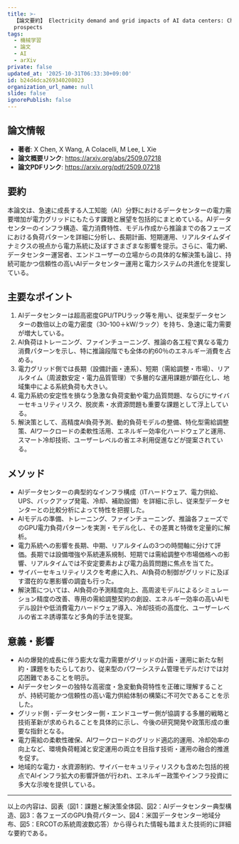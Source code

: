 ```yaml
---
title: >-
  【論文要約】 Electricity demand and grid impacts of AI data centers: Challenges and
  prospects
tags:
  - 機械学習
  - 論文
  - AI
  - arXiv
private: false
updated_at: '2025-10-31T06:33:30+09:00'
id: b24d4dca269340208023
organization_url_name: null
slide: false
ignorePublish: false
---
```


## 論文情報

- **著者**: X Chen, X Wang, A Colacelli, M Lee, L Xie
- **論文概要リンク**: https://arxiv.org/abs/2509.07218
- **論文PDFリンク**: https://arxiv.org/pdf/2509.07218

## 要約

本論文は、急速に成長する人工知能（AI）分野におけるデータセンターの電力需要増加が電力グリッドにもたらす課題と展望を包括的にまとめている。AIデータセンターのインフラ構造、電力消費特性、モデル作成から推論までの各フェーズにおける負荷パターンを詳細に分析し、長期計画、短期運用、リアルタイムダイナミクスの視点から電力系統に及ぼすさまざまな影響を提示。さらに、電力網、データセンター運営者、エンドユーザーの立場からの具体的な解決策も論じ、持続可能かつ信頼性の高いAIデータセンター運用と電力システムの共進化を提案している。

## 主要なポイント

1. AIデータセンターは超高密度GPU/TPUラック等を用い、従来型データセンターの数倍以上の電力密度（30-100＋kW/ラック）を持ち、急速に電力需要が増大している。
2. AI負荷はトレーニング、ファインチューニング、推論の各工程で異なる電力消費パターンを示し、特に推論段階でも全体の約60％のエネルギー消費を占める。
3. 電力グリッド側では長期（設備計画・連系）、短期（需給調整・市場）、リアルタイム（周波数安定・電力品質管理）で多層的な運用課題が顕在化し、地域集中による系統負荷も大きい。
4. 電力系統の安定性を損なう急激な負荷変動や電力品質問題、ならびにサイバーセキュリティリスク、脱炭素・水資源問題も重要な課題として浮上している。
5. 解決策として、高精度AI負荷予測、動的負荷モデルの整備、特化型需給調整策、AIワークロードの柔軟性活用、エネルギー効率化ハードウェアと運用、スマート冷却技術、ユーザーレベルの省エネ利用促進などが提案されている。


## メソッド

- AIデータセンターの典型的なインフラ構成（ITハードウェア、電力供給、UPS、バックアップ発電、冷却、補助設備）を詳細に示し、従来型データセンターとの比較分析によって特性を把握した。
- AIモデルの準備、トレーニング、ファインチューニング、推論各フェーズでのGPU電力負荷パターンを実測・モデル化し、その差異と特徴を定量的に解析。
- 電力系統への影響を長期、中期、リアルタイムの3つの時間軸に分けて評価。長期では設備増強や系統連系規制、短期では需給調整や市場価格への影響、リアルタイムでは不安定要素および電力品質問題に焦点を当てた。
- サイバーセキュリティリスクを考慮に入れ、AI負荷の制御がグリッドに及ぼす潜在的な悪影響の調査も行った。
- 解決策については、AI負荷の予測精度向上、高周波モデルによるシミュレーション精度の改善、専用の需給調整契約の創設、エネルギー効率の高いAIモデル設計や低消費電力ハードウェア導入、冷却技術の高度化、ユーザーレベルの省エネ誘導策など多角的手法を提案。

## 意義・影響

- AIの爆発的成長に伴う膨大な電力需要がグリッドの計画・運用に新たな制約・課題をもたらしており、従来型のパワーシステム管理モデルだけでは対応困難であることを明示。
- AIデータセンターの独特な高密度・急変動負荷特性を正確に理解することが、持続可能かつ信頼性の高い電力供給体制の構築に不可欠であることを示した。
- グリッド側・データセンター側・エンドユーザー側が協調する多層的戦略と技術革新が求められることを具体的に示し、今後の研究開発や政策形成の重要な指針となる。
- 電力需給の柔軟性確保、AIワークロードのグリッド適応的運用、冷却効率の向上など、環境負荷軽減と安定運用の両立を目指す技術・運用の融合的推進を促す。
- 地域的な電力・水資源制約、サイバーセキュリティリスクも含めた包括的視点でAIインフラ拡大の影響評価が行われ、エネルギー政策やインフラ投資に多大な示唆を提供している。

---

以上の内容は、図表（図1：課題と解決策全体図、図2：AIデータセンター典型構造、図3：各フェーズのGPU負荷パターン、図4：米国データセンター地域分布、図5：ERCOTの系統周波数応答）から得られた情報も踏まえた技術的に詳細な要約である。

